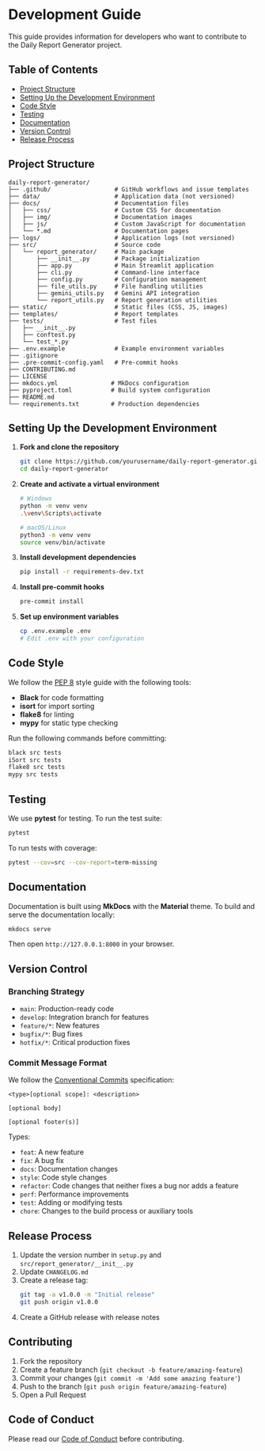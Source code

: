 # Development Guide

This guide provides information for developers who want to contribute to the Daily Report Generator project.

## Table of Contents

- [Project Structure](#project-structure)
- [Setting Up the Development Environment](#setting-up-the-development-environment)
- [Code Style](#code-style)
- [Testing](#testing)
- [Documentation](#documentation)
- [Version Control](#version-control)
- [Release Process](#release-process)

## Project Structure

```
daily-report-generator/
├── .github/                  # GitHub workflows and issue templates
├── data/                     # Application data (not versioned)
├── docs/                     # Documentation files
│   ├── css/                  # Custom CSS for documentation
│   ├── img/                  # Documentation images
│   ├── js/                   # Custom JavaScript for documentation
│   └── *.md                  # Documentation pages
├── logs/                     # Application logs (not versioned)
├── src/                      # Source code
│   └── report_generator/     # Main package
│       ├── __init__.py       # Package initialization
│       ├── app.py            # Main Streamlit application
│       ├── cli.py            # Command-line interface
│       ├── config.py         # Configuration management
│       ├── file_utils.py     # File handling utilities
│       ├── gemini_utils.py   # Gemini API integration
│       └── report_utils.py   # Report generation utilities
├── static/                   # Static files (CSS, JS, images)
├── templates/                # Report templates
├── tests/                    # Test files
│   ├── __init__.py
│   ├── conftest.py
│   └── test_*.py
├── .env.example              # Example environment variables
├── .gitignore
├── .pre-commit-config.yaml   # Pre-commit hooks
├── CONTRIBUTING.md
├── LICENSE
├── mkdocs.yml               # MkDocs configuration
├── pyproject.toml           # Build system configuration
├── README.md
└── requirements.txt         # Production dependencies
```

## Setting Up the Development Environment

1. **Fork and clone the repository**
   ```bash
   git clone https://github.com/yourusername/daily-report-generator.git
   cd daily-report-generator
   ```

2. **Create and activate a virtual environment**
   ```bash
   # Windows
   python -m venv venv
   .\venv\Scripts\activate
   
   # macOS/Linux
   python3 -m venv venv
   source venv/bin/activate
   ```

3. **Install development dependencies**
   ```bash
   pip install -r requirements-dev.txt
   ```

4. **Install pre-commit hooks**
   ```bash
   pre-commit install
   ```

5. **Set up environment variables**
   ```bash
   cp .env.example .env
   # Edit .env with your configuration
   ```

## Code Style

We follow the [PEP 8](https://www.python.org/dev/peps/pep-0008/) style guide with the following tools:

- **Black** for code formatting
- **isort** for import sorting
- **flake8** for linting
- **mypy** for static type checking

Run the following commands before committing:

```bash
black src tests
iSort src tests
flake8 src tests
mypy src tests
```

## Testing

We use **pytest** for testing. To run the test suite:

```bash
pytest
```

To run tests with coverage:

```bash
pytest --cov=src --cov-report=term-missing
```

## Documentation

Documentation is built using **MkDocs** with the **Material** theme. To build and serve the documentation locally:

```bash
mkdocs serve
```

Then open `http://127.0.0.1:8000` in your browser.

## Version Control

### Branching Strategy

- `main`: Production-ready code
- `develop`: Integration branch for features
- `feature/*`: New features
- `bugfix/*`: Bug fixes
- `hotfix/*`: Critical production fixes

### Commit Message Format

We follow the [Conventional Commits](https://www.conventionalcommits.org/) specification:

```
<type>[optional scope]: <description>

[optional body]

[optional footer(s)]
```

Types:
- `feat`: A new feature
- `fix`: A bug fix
- `docs`: Documentation changes
- `style`: Code style changes
- `refactor`: Code changes that neither fixes a bug nor adds a feature
- `perf`: Performance improvements
- `test`: Adding or modifying tests
- `chore`: Changes to the build process or auxiliary tools

## Release Process

1. Update the version number in `setup.py` and `src/report_generator/__init__.py`
2. Update `CHANGELOG.md`
3. Create a release tag:
   ```bash
   git tag -a v1.0.0 -m "Initial release"
   git push origin v1.0.0
   ```
4. Create a GitHub release with release notes

## Contributing

1. Fork the repository
2. Create a feature branch (`git checkout -b feature/amazing-feature`)
3. Commit your changes (`git commit -m 'Add some amazing feature'`)
4. Push to the branch (`git push origin feature/amazing-feature`)
5. Open a Pull Request

## Code of Conduct

Please read our [Code of Conduct](CODE_OF_CONDUCT.md) before contributing.
